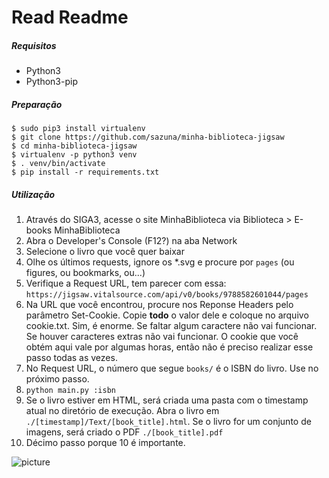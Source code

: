 # Read Readme
##### Requisitos
- Python3
- Python3-pip

##### Preparação
```
$ sudo pip3 install virtualenv
$ git clone https://github.com/sazuna/minha-biblioteca-jigsaw
$ cd minha-biblioteca-jigsaw
$ virtualenv -p python3 venv
$ . venv/bin/activate
$ pip install -r requirements.txt
```

##### Utilização
1) Através do SIGA3, acesse o site MinhaBiblioteca via Biblioteca > E-books MinhaBiblioteca
2) Abra o Developer's Console (F12?) na aba Network
3) Selecione o livro que você quer baixar
4) Olhe os últimos requests, ignore os \*.svg e procure por `pages` (ou figures, ou bookmarks, ou...)
5) Verifique a Request URL, tem parecer com essa: `https://jigsaw.vitalsource.com/api/v0/books/9788582601044/pages`
6) Na URL que você encontrou, procure nos Reponse Headers pelo parâmetro Set-Cookie. Copie **todo** o valor dele e coloque no arquivo cookie.txt. Sim, é enorme. Se faltar algum caractere não vai funcionar. Se houver caracteres extras não vai funcionar. O cookie que você obtém aqui vale por algumas horas, então não é preciso realizar esse passo todas as vezes.
7) No Request URL, o número que segue `books/` é o ISBN do livro. Use no próximo passo.
8) `python main.py :isbn`
9) Se o livro estiver em HTML, será criada uma pasta com o timestamp atual no diretório de execução. Abra o livro em `./[timestamp]/Text/[book_title].html`. Se o livro for um conjunto de imagens, será criado o PDF `./[book_title].pdf`
10) Décimo passo porque 10 é importante.

![picture](http://i.imgur.com/gERRb9G.jpg)
